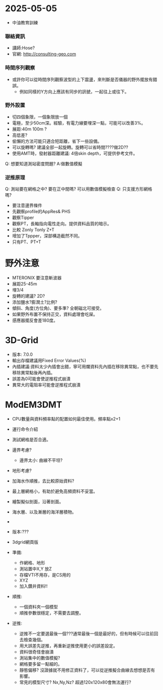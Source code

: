 # 2025-05-05
+ 中油教育訓練

### 聯絡資訊
+ 講師:Hose?
+ 官網: http://consulting-geo.com


### 時間序列觀察
+ 或許你可以從時間序列觀察波型的上下震盪，來判斷是否儀器的野外擺放有錯誤。
  + 例如同樣的Y方向上應該有同步的訊號，一起往上或往下。


### 野外設置
+ 切四個象限，一個象限放一個
+ 電極，至少50cm深。經驗，有電力線要埋深一點，可能可以改善3%。
+ 展距:40m 100m ?
+ 高低差?
+ 偷懶的方法可能只適合短距離，省下一些設備。
+ 可以旋轉嗎? 建議全部一起旋轉。旋轉可以省時間????做2D??
+ 使用AMT時，發射器距離建議: 4倍skin depth，可提供參考文件。

Q: 想要知道測站密度問題? A:做數值模擬

### 逆推原理
Q: 測站要在網格之中? 要在正中間嗎? 可以用數值模擬檢查
Q: 只支援方形網格嗎?
+ 要注意邊界條件
+ 先觀察profile的AppRes& PHS
+ 觀察Tipper
+ 觀察PT，長軸指向電性走向。提供資料品質的暗示。
+ 比較 Zonly Tonly Z+T
+ 增加了Tppper，深部構造截然不同。
+ 只有PT、PT+T


# 野外注意
+ MTERONIX 要注意斬波器
+ 展距25-45m
+ 埋3/4
+ 旋轉的建議? 2D?
+ 添加鹽水?膨潤土?比例?
+ 傾斜、角度(方位角)、要多準? 全朝磁北可接受。
+ 如果野外布置不保持正交，資料處理會吃屎。
+ 感應器擺反會差180度。

# 3D-Grid
+ 版本: 7.0.0
+ 輸出存檔建議用Fixed Error Values(%)
+ 內插建議:資料太少內插會出錯，寧可用爛資料先內插在移除異常點，也不要先移除異常點後再內插。
+ 誤差為0可能會使逆推程式崩潰
+ 異常大的電阻率可能會逆推程式崩潰

# ModEM3DMT
+ CPU數量與資料頻率點的配置如何最佳使用。頻率點x2+1
+ 運行命令介紹
+ 測試網格是否合適。
+ 邊界考慮?
  + 邊界太小: 曲線不平坦?
+ 地形考慮?
+ 加海水作順推，去比較原始資料?
+ 最上層網格小，有助於避免高頻資料不妥當。
+ 繪製擬似剖面，沿著剖面。
+ 海水層、以及漸層的海洋層積物。
+ 

+ 版本:???
+ 3dgrid網頁版
+ 準備:
  + 作網格、地形
  + 測站置中X,Y 放Z
  + 存檔VTI不用存，是CS用的
  + XYZ
  + 加入鑽井資料!!
+ 順推:
  + 一個資料夾一個模型
  + 順推參數很穩定，不需要去調整。
+ 逆推:
  + 逆推不一定要選最後一個???通常最後一個是最好的，但有時候可以往前回去檢查幾個。
  + 用大誤差先逆推，再重新逆推使用更小的誤差設定。
  + 資料很奇怪會崩潰
  + 測站集中的數值模擬?
  + 網格要多留一點細的。
  + 靜態偏移? 沒證據就不用修正資料了，可以從逆推擬合曲線去想想是否有影響。
  + 常見的模型尺寸? Nx,Ny,Nz? 超過120x120x80會無法運行?
